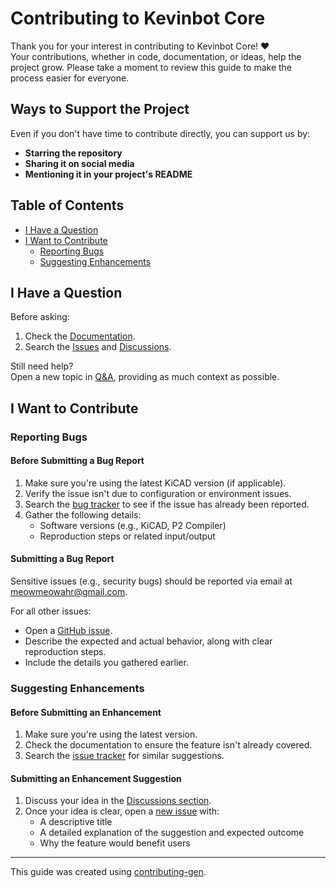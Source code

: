 # Contributing to Kevinbot Core

Thank you for your interest in contributing to Kevinbot Core! ❤️  
Your contributions, whether in code, documentation, or ideas, help the project grow. Please take a moment to review this guide to make the process easier for everyone.

## Ways to Support the Project

Even if you don't have time to contribute directly, you can support us by:
- **Starring the repository**
- **Sharing it on social media**
- **Mentioning it in your project's README**

## Table of Contents
- [I Have a Question](#i-have-a-question)
- [I Want to Contribute](#i-want-to-contribute)
  - [Reporting Bugs](#reporting-bugs)
  - [Suggesting Enhancements](#suggesting-enhancements)

## I Have a Question

Before asking:
1. Check the [Documentation](https://meowmeowahr.github.io/KevinbotV3-KiCAD/home.html).
2. Search the [Issues](https://github.com/meowmeowahr/KevinbotV3-KiCAD/issues) and [Discussions](https://github.com/meowmeowahr/KevinbotV3-KiCAD/discussions).

Still need help?  
Open a new topic in [Q&A](https://github.com/meowmeowahr/KevinbotV3-KiCAD/discussions/new?category=q-a), providing as much context as possible.

## I Want to Contribute

### Reporting Bugs

#### Before Submitting a Bug Report
1. Make sure you're using the latest KiCAD version (if applicable).
2. Verify the issue isn't due to configuration or environment issues.
3. Search the [bug tracker](https://github.com/meowmeowahr/KevinbotV3-KiCAD/issues?q=label%3Abug) to see if the issue has already been reported.
4. Gather the following details:
   - Software versions (e.g., KiCAD, P2 Compiler)
   - Reproduction steps or related input/output

#### Submitting a Bug Report
Sensitive issues (e.g., security bugs) should be reported via email at [meowmeowahr@gmail.com](mailto:meowmeowahr@gmail.com).

For all other issues:
- Open a [GitHub issue](https://github.com/meowmeowahr/KevinbotV3-KiCAD/issues/new).
- Describe the expected and actual behavior, along with clear reproduction steps.
- Include the details you gathered earlier.

### Suggesting Enhancements

#### Before Submitting an Enhancement
1. Make sure you're using the latest version.
2. Check the documentation to ensure the feature isn't already covered.
3. Search the [issue tracker](https://github.com/meowmeowahr/KevinbotV3-KiCAD/issues) for similar suggestions.

#### Submitting an Enhancement Suggestion
1. Discuss your idea in the [Discussions section](https://github.com/meowmeowahr/KevinbotV3-KiCAD/discussions).
2. Once your idea is clear, open a [new issue](https://github.com/meowmeowahr/KevinbotV3-KiCAD/issues/new) with:
   - A descriptive title
   - A detailed explanation of the suggestion and expected outcome
   - Why the feature would benefit users

---

This guide was created using [contributing-gen](https://github.com/bttger/contributing-gen).
